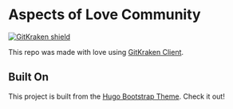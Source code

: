 # Aspects of Love Community

[![GitKraken shield](https://img.shields.io/badge/GitKraken-Legendary%20Git%20Tools-teal?style=plastic&logo=gitkraken)](https://www.gitkraken.com/invite/rELPRTpS)

This repo was made with love using [GitKraken Client](https://www.gitkraken.com/invite/rELPRTpS). 

## Built On

This project is built from the [Hugo Bootstrap Theme](https://github.com/razonyang/hugo-theme-bootstrap). Check it out!
